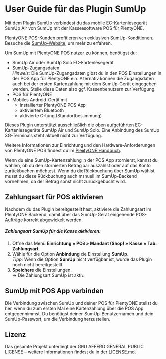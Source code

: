 # User Guide für das Plugin SumUp

Mit dem Plugin SumUp verbindest du das mobile EC-Kartenlesegerät SumUp Air von SumUp mit der Kassensoftware POS für PlentyONE.

<div class="alert alert-success" role="alert">
    PlentyONE POS-Kunden profitieren von exklusiven SumUp-Konditionen. Besuche die <a href="https://sumup.de/plentypos/" target="_blank">SumUp-Website</a>, um mehr zu erfahren.
</div>

Um SumUp mit PlentyONE POS nutzen zu können, benötigst du:

* SumUp Air oder SumUp Solo EC-Kartenlesegerät
* SumUp-Zugangsdaten <br />
    *_Hinweis:_* Die SumUp-Zugangsdaten gibst du in den POS Einstellungen in der POS App für PlentyONE ein. Alternativ können die Zugangsdaten auch bei der ersten Kartenzahlung mit dem SumUp-Gerät eingegeben werden. Stelle diese Daten also ggf. Kassenbenutzern zur Verfügung.
* POS für PlentyONE
* Mobiles Android-Gerät mit
    * installierter PlentyONE POS App
    * aktiviertem Bluetooth
    * aktivierte Ortung (Standortbestimmung)


<div class="alert alert-warning" role="alert">
    Dieses Plugin unterstützt ausschließlich die oben aufgeführten EC-Kartenlesegeräte SumUp Air und SumUp Solo. Eine Anbindung des SumUp 3G-Terminals steht aktuell nicht zur Verfügung.
</div>

Weitere Informationen zur Einrichtung und den Hardware-Anforderungen von PlentyONE POS findest du im [PlentyONE Handbuch](https://knowledge.plentymarkets.com/de-de/manual/main/pos/pos-einrichten.html#10).

<div class="alert alert-warning" role="alert">
    Wenn du eine SumUp-Kartenzahlung in der POS App stornierst, kannst du wählen, ob du den stornierten Betrag bar auszahlst oder auf das Konto zurückbuchen möchtest. Wenn du die Rückbuchung über SumUp wählst, musst du diese Rückbuchung auch manuell im SumUp-Backend vornehmen, da der Betrag sonst nicht zurückgebucht wird.
</div>

<div class="container-toc"></div>

## Zahlungsart für POS aktivieren

Nachdem du das Plugin bereitgestellt hast, aktiviere die Zahlungsart im PlentyONE Backend, damit über das SumUp-Gerät eingehende POS-Aufträge korrekt abgewickelt werden.

##### Zahlungsart SumUp für die Kasse aktivieren:

1. Öffne das Menü **Einrichtung » POS » Mandant (Shop) » Kasse » Tab: Zahlungsart**.
2. Wähle für die Option **Anbindung** die Einstellung **SumUp**. <br />
    *_Tipp:_* Wenn die Option **SumUp** nicht verfügbar ist, wurde das Plugin noch nicht bereitgestellt.
3. **Speichere** die Einstellungen. <br />
→ Die Zahlungsart SumUp ist aktiv.

## SumUp mit POS App verbinden

Die Verbindung zwischen SumUp und deiner POS für PlentyONE stellst du her, wenn du zum ersten Mal eine Kartenzahlung über die POS App entgegennimmst. Du benötigst deinen SumUp-Benutzernamen und dein SumUp-Passwort, um die Verbindung herzustellen.

## Lizenz

Das gesamte Projekt unterliegt der GNU AFFERO GENERAL PUBLIC LICENSE – weitere Informationen findest du in der [LICENSE.md](https://github.com/plentymarkets/plugin-payment-sumup/blob/master/LICENSE.md).
